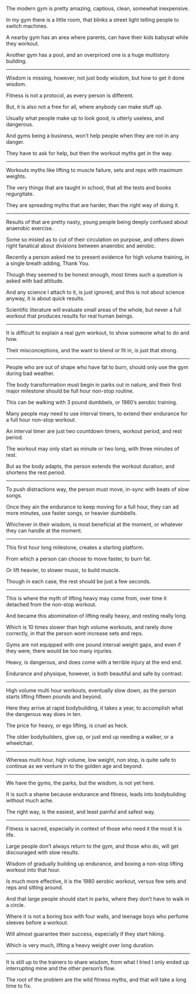 The modern gym is pretty amazing,
captious, clean, somewhat inexpensive.

In my gym there is a little room,
that blinks a street light telling people to switch machines.

A nearby gym has an area where parents,
can have their kids babysat while they workout.

Another gym has a pool,
and an overpriced one is a huge multistory building.

---

Wisdom is missing, however,
not just body wisdom, but how to get it done wisdom.

Fitness is not a protocol,
as every person is different.

But, it is also not a free for all,
where anybody can make stuff up.

Usually what people make up to look good,
is utterly useless, and dangerous.

And gyms being a business,
won’t help people when they are not in any danger.

They have to ask for help,
but then the workout myths get in the way.

---

Workouts myths like lifting to muscle failure,
sets and reps with maximum weights.

The very things that are taught in school,
that all the tests and books regurgitate.

They are spreading myths that are harder,
than the right way of doing it.

---

Results of that are pretty nasty,
young people being deeply confused about anaerobic exercise.

Some so misled as to cut of their circulation on purpose,
and others down right fanatical about divisions between anaerobic and aerobic.

Recently a person asked me to present evidence for high volume training,
in a single breath adding, Thank You.

Though they seemed to be honest enough,
most times such a question is asked with bad attitude.

And any science I attach to it, is just ignored,
and this is not about science anyway, it is about quick results.

Scientific literature will evaluate small areas of the whole,
but never a full workout that produces results for real human beings.

---

It is difficult to explain a real gym workout,
to show someone what to do and how.

Their misconceptions, and the want to blend or fit in,
is just that strong.

---

People who are out of shape who have fat to burn,
should only use the gym during bad weather.

The body transformation must begin in parks out in nature,
and their first major milestone should be full hour non-stop routine.

This can be walking with 3 pound dumbbels,
or 1980’s aerobic training.

Many people may need to use interval timers,
to extend their endurance for a full hour non-stop workout.

An interval timer are just two countdown timers,
workout period, and rest period.

The workout may only start as minute or two long,
with three minutes of rest.

But as the body adapts, the person extends the workout duration,
and shortens the rest period.

---

To push distractions way, the person must move,
in-sync with beats of slow songs.

Once they ain the endurance to keep moving for a full hour,
they can ad more minutes, use faster songs, or heavier dumbbells.

Whichever in their wisdom, is most beneficial at the moment,
or whatever they can handle at the moment.

---

This first hour long milestone,
creates a starting platform.

From which a person can choose to move faster,
to burn fat.

Or lift heavier, to slower music,
to build muscle.

Though in each case,
the rest should be just a few seconds.

---

This is where the myth of lifting heavy may come from,
over time it detached from the non-stop workout.

And became this abomination of lifting really heavy,
and resting really long.

Which is 10 times slower than high volume workouts,
and rarely done correctly, in that the person wont increase sets and reps.

Gyms are not equipped with one pound interval weight gaps,
and even if they were, there would be too many injuries.

Heavy, is dangerous,
and does come with a terrible injury at the end end.

Endurance and physique, however,
is both beautiful and safe by contrast.

---

High volume multi hour workouts, eventually slow down,
as the person starts lifting fifteen pounds and beyond.

Here they arrive at rapid bodybuilding, it takes a year,
to accomplish what the dangerous way does in ten.

The price for heavy, or ego lifting,
is cruel as heck.

The older bodybuilders, give up,
or just end up needing a walker, or a wheelchair.

---

Whereas multi hour, high volume, low weight, non stop,
is quite safe to continue as we venture in to the golden age and beyond.

---

We have the gyms, the parks,
but the wisdom, is not yet here.

It is such a shame because endurance and fitness,
leads into bodybuilding without much ache.

The right way, is the easiest,
and least painful and safest way.

---

Fitness is sacred,
especially in context of those who need it the most it is life.

Large people don’t always return to the gym,
and those who do, will get discouraged with slow results.

Wisdom of gradually building up endurance,
and boxing a non-stop lifting workout into that hour.

Is much more effective, it is the 1980 aerobic workout,
versus few sets and reps and sitting around.

And that large people should start in parks,
where they don’t have to walk in a circle.

Where it is not a boring box with four walls,
and teenage boys who perfume sleeves before a workout.

Will almost guarantee their success,
especially if they start hiking.

Which is very much,
lifting a heavy weight over long duration.

---

It is still up to the trainers to share wisdom,
from what I tried I only ended up interrupting mine and the other person’s flow.

The root of the problem are the wild fitness myths,
and that will take a long time to fix.
